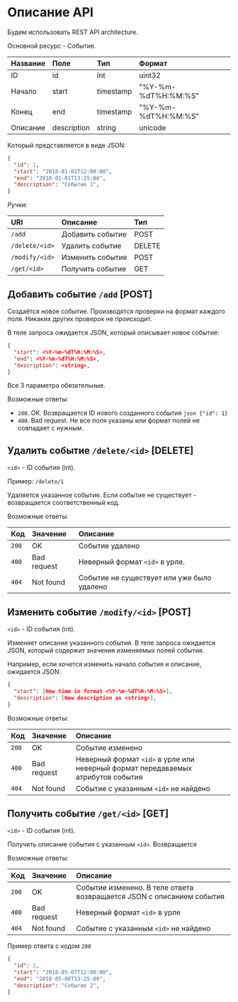 # Описание API

Будем использовать REST API architecture.

Основной ресурс - Событие. 

| Название        | Поле        | Тип           |  Формат |
| :-------------- |:-----       |:--------------|:--------|
| ID              |id           | int           | uint32  |
| Начало          |start        | timestamp     | "%Y-%m-%dT%H:%M:%S" |
| Конец           |end          | timestamp     | "%Y-%m-%dT%H:%M:%S" |
| Описание        |description  | string        | unicode |

Который представляется в виде JSON:
```json
{
  "id": 1,
  "start": "2018-01-01T12:00:00",
  "end": "2018-01-01T13:25:00",
  "description": "Событие 1",
}
```

*Ручки:*

| URI           | Описание          | Тип           |
|:-------       | :--------------   |:--------------|
|`/add`         | Добавить событие  | POST          |
|`/delete/<id>` | Удалить событие   | DELETE        |
|`/modify/<id>` | Изменить событие  | POST          |
|`/get/<id>`    | Получить событие  | GET           |



## Добавить событие `/add` [POST]
Создаётся новое событие. Производятся проверки на формат каждого поля. Никаких других проверок не происходит.

В теле запроса ожидается JSON, который описывает новое событие:
```json
{
  "start": <%Y-%m-%dT%H:%M:%S>,
  "end": <%Y-%m-%dT%H:%M:%S>,
  "description": <string>,
}
```
Все 3 параметра обязательные.

Возможные ответы:
 - `200`. OK. Возвращается ID нового созданного события ``` json {"id": 1} ```
 - `400`. Bad request. Не все поля указаны или формат полей не совпадает с нужным.


## Удалить событие `/delete/<id>` [DELETE]
`<id>` - ID события (int). 

Пример: `/delete/1`

Удаляется указанное событие. Если событие не существует - возвращается соответственный код.

Возможные ответы:

| Код           | Значение          | Описание           |
|:-------       | :--------------   |:--------------     |
|`200`          | OK                | Событие удалено |
|`400`          | Bad request       | Неверный формат `<id>` в урле. |
|`404`          | Not found         | Событие не существует или уже было удалено |
 
 
## Изменить событие `/modify/<id>` [POST]
`<id>` - ID события (int). 

Изменяет описание указанного события. В теле запроса ожидается JSON, который содержит значения изменяемых полей события. 

Например, если хочется изменить начало события и описание, ожидается JSON:
```json
{
  "start": [New time in format <%Y-%m-%dT%H:%M:%S>],
  "description": [New description as <string>],
}
```

Возможные ответы:

| Код           | Значение          | Описание           |
|:-------       | :--------------   |:--------------     |
|`200`          | OK                | Событие изменено |
|`400`          | Bad request       | Неверный формат `<id>` в урле или неверный формат передаваемых атрибутов события |
|`404`          | Not found         | Событие с указанным `<id>` не найдено |


## Получить событие `/get/<id>` [GET]
`<id>` - ID события (int). 

Получить описание события с указанным `<id>`. Возвращается

Возможные ответы:

| Код           | Значение          | Описание           |
|:-------       | :--------------   |:--------------     |
|`200`          | OK                | Событие изменено. В теле ответа возвращается JSON с описанием события |
|`400`          | Bad request       | Неверный формат `<id>` в урле |
|`404`          | Not found         | Событие с указанным `<id>` не найдено |

Пример ответа с кодом `200`

```json
{
  "id": 2,
  "start": "2018-05-07T12:00:00",
  "end": "2018-05-08T13:25:00",
  "description": "Событие 2",
}
```
